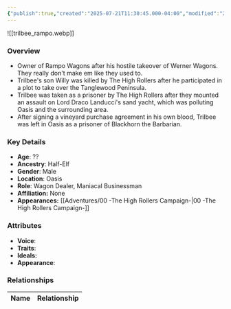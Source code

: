 ```yaml
---
{"publish":true,"created":"2025-07-21T11:30:45.000-04:00","modified":"2025-08-14T15:05:27.000-04:00","published":"2025-08-14T15:05:27.000-04:00","cssclasses":"","Age":"??","Ancestry":"Half-Elf","Gender":"Male","Location":["Oasis"],"Role":["Wagon Dealer, Maniacal Businessman"],"Affiliation":["None"],"Appearances":["[[00 -The High Rollers Campaign-]]"]}
---
```



![[trilbee_rampo.webp]]

### Overview
- Owner of Rampo Wagons after his hostile takeover of Werner Wagons. They really don't make em like they used to.
- Trilbee's son Willy was killed by The High Rollers after he participated in a plot to take over the Tanglewood Peninsula.
- Trilbee was taken as a prisoner by The High Rollers after they mounted an assault on Lord Draco Landucci's sand yacht, which was polluting Oasis and the surrounding area.
- After signing a vineyard purchase agreement in his own blood, Trilbee was left in Oasis as a prisoner of Blackhorn the Barbarian.

### Key Details
- **Age**: ??
- **Ancestry**: Half-Elf
- **Gender**: Male
- **Location**: Oasis
- **Role**: Wagon Dealer, Maniacal Businessman
- **Affiliation:** None
- **Appearances:** [[Adventures/00 -The High Rollers Campaign-\|00 -The High Rollers Campaign-]]

### Attributes
- **Voice**: 
- **Traits**: 
- **Ideals:** 
- **Appearance**:

### Relationships

| Name  | Relationship |
| ----- | ------------ |

